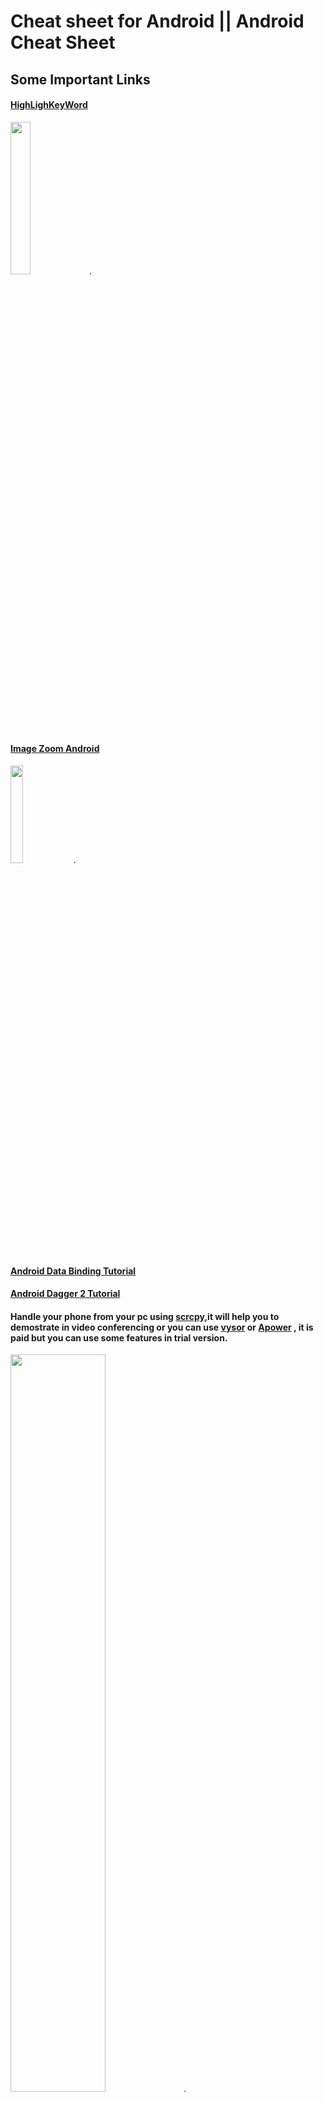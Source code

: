# Cheat sheet for Android ||  Android Cheat Sheet 


## Some Important Links

#### [HighLighKeyWord](https://github.com/vishalguptahmh/Android-Cheat-Sheet/wiki) 

<img src="https://github.com/vishalguptahmh/Android-Cheat-Sheet/blob/master/Images/hightlightword.jpg" width="25%">.

#### [Image Zoom Android](https://github.com/vishalguptahmh/Android-Cheat-Sheet/wiki)

<img src="https://github.com/vishalguptahmh/Android-Cheat-Sheet/raw/master/Images/imagepinchzoom.gif" width="20%">.

####  [Android Data Binding Tutorial](https://github.com/vishalguptahmh/Android-Data-Binding-Tutorial)

#### [Android Dagger 2 Tutorial](https://github.com/vishalguptahmh/Android-Dagger2-Tutorial)

#### Handle your phone from your pc using [scrcpy](https://github.com/Genymobile/scrcpy),it will help you to demostrate in video conferencing or you can use [vysor](https://www.vysor.io) or [Apower](https://www.apowersoft.com/phone-mirror) , it is paid but you can use some features in trial version.
<img src="https://github.com/vishalguptahmh/Android-Cheat-Sheet/raw/master/Images/scrcpy%20or%20visor.png" width="55%">.

#### [BIOMETRIC AND FACE AUTHENTICATION](https://github.com/vishalguptahmh/Android-device-authentication-biometric-and-face)
<img src="https://github.com/vishalguptahmh/Android-device-authentication-biometric-and-face/blob/master/viedo.gif" width="20%">.
<img src="https://github.com/vishalguptahmh/Android-device-authentication-biometric-and-face/blob/master/face.gif" width="17%">.

## Some Important Code Scripts

#### In Intent there must be a app to handle this rquest
```java  
if(intent.resolveActivity(getActivity().getPackageManager())!=null){
       startActivity(intent);
    }
    
```

#### For complete scroll of card in recycler view

```java 
    SnapHelper snapHelper = new StartSnapHelper();
    snapHelper.attachToRecyclerView(binding.recyclerView);
```


#### In Rotation Data remain Same

```xml 
     android:configChanges="orientation|keyboardHidden|screenSize"
```



#### For animation in visible and invisible layout

> apply to those layout for which layout length gets changes
```java 

    android:animateLayoutChanges="true"
```

#### For touch effect
```java
           android:foreground="?android:attr/selectableItemBackground"
```

#### To create Edittext mulitiline put this in edittext
```java
android:inputType="textMultiLine"
//put this in mainfeast > > activity

```

#### Add activity to backstack
It will start with Notification Activity and when you press back then MainActivity will open
```java
       Intent intentA=new Intent(context,MainActivity.class);
       Intent intentB=new Intent(context,NotificationActivity.class);
       
       TaskStackBuilder stackBuilder = TaskStackBuilder.create(this);
       stackBuilder.addNextIntent(intentA);
       stackBuilder.addNextIntent(intentB);
       context.startActivities(stackBuilder.getIntents());
```

#### To Remove Previous Intents

```java
 Intent intent = new Intent(getActivity(), DashboardActivity.class);
intent.addFlags(Intent.FLAG_ACTIVITY_CLEAR_TOP  | Intent.FLAG_ACTIVITY_CLEAR_TASK | Intent.FLAG_ACTIVITY_NEW_TASK);
startActivity(intent);
getActivity().finish();
                                        
 ```

#### Country code From Local Android
```java
String locale = context.getResources().getConfiguration().locale.getCountry();
```

#### Delay Timer
```java
    void delayFragmentClosing(){

        new Handler().postDelayed(new Runnable(){
            @Override
            public void run() {
                /* put code that will implemented after 2 sec */
              closeFragment();
            }
        }, 2000);
    }

```

#### Rs sign 
```xml
<string name="Rs">\u20B9</string>

```


#### Adding Multiple Name In A Model Using SerializableName


```java
//here we can use _id and driverId
   @SerializedName(value = "_id" , alternate = {"driverId"})
    private String driverId;
    
```
#### Encrypt and Decrypt Strings
```java
    public static String encrypt(String input) {
        // This is base64 encoding, which is not an encryption
        return Base64.encodeToString(input.getBytes(), Base64.DEFAULT);
    }

    public static String decrypt(String input) {
        return new String(Base64.decode(input, Base64.DEFAULT));
    }


```

#### Device Width

```java
    public int  displayWidth(){
        DisplayMetrics metrics = new DisplayMetrics();
        getActivity().getWindowManager().getDefaultDisplay().getMetrics(metrics);
        int width = metrics.widthPixels;
        int dp = Math.round(width / ((float)metrics.densityDpi / DisplayMetrics.DENSITY_DEFAULT));
        return dp;
    }
    

```

#### convert px to dp and dp to px  
```java

public static float convertPixelsToDp(float px, Context context){
    Resources resources = context.getResources();
    DisplayMetrics metrics = resources.getDisplayMetrics();
    float dp = px / ((float)metrics.densityDpi / DisplayMetrics.DENSITY_DEFAULT);
    return dp;
}

public static float convertDpToPixel(float dp, Context context){
    Resources resources = context.getResources();
    DisplayMetrics metrics = resources.getDisplayMetrics();
    float px = dp * ((float)metrics.densityDpi / DisplayMetrics.DENSITY_DEFAULT);
    return px;
}

```


#### Check screen is off or on 
```java
private BroadcastReceiver screenStateReceiver = new BroadcastReceiver() {
   @Override
   public void onReceive(Context context, Intent intent) {
       if (intent.getAction().equals(Intent.ACTION_SCREEN_ON)) {
           Log.i("Websocket", "Screen ON");
           openConnection();
       } else if (intent.getAction().equals(Intent.ACTION_SCREEN_OFF)) {
           Log.i("Websocket", "Screen OFF");
           closeConnection();
       }
   }
};


```
#### For expandable view

```xml  
     <at.blogc.android.views.ExpandableTextView
                       android:id="@+id/comment"
                       android:layout_marginStart="@dimen/_4sdp"
                       android:layout_width="match_parent"
                       android:layout_height="wrap_content"
                       android:layout_centerVertical="true"
                       android:layout_toEndOf="@id/iconAttachmentFile"
                       android:clickable="true"
                       android:ellipsize="end"
                       android:maxLines="2"
                       android:onClick="@{model::resizeText}"
                       android:text="@{model.description}"
                       android:textSize="@dimen/_10sdp"
                       app:animation_duration="600"
    
    
                       />

```
```java

//now from code
    binding.comment.toggle();//to expand and collapse

```


#### on implements Obervable

```java  
       // FROM BASE OBSERVABLE
        @Ignore
        private transient PropertyChangeRegistry mCallbacks;
        @Override
        public void addOnPropertyChangedCallback(OnPropertyChangedCallback onPropertyChangedCallback) {
           if (mCallbacks == null) {
               mCallbacks = new PropertyChangeRegistry();
           }
           mCallbacks.add(onPropertyChangedCallback);
        }
    
        @Override
        public void removeOnPropertyChangedCallback(OnPropertyChangedCallback onPropertyChangedCallback) {
          if (mCallbacks != null) {
            mCallbacks.remove(onPropertyChangedCallback);
          }
    
       }
    
       public void notifyPropertyChanged(int fieldId) {
           if (mCallbacks != null) {
               mCallbacks.notifyCallbacks(this, fieldId, null);
           }
       }

```


#### Change the color of progressbar from xml

```xml
    <ProgressBar
                   android:indeterminate="true"
                   android:indeterminateTint="@color/white"
                   android:elevation="@dimen/_8sdp"
                   android:id="@+id/saveProgressBar"
                   android:layout_width="@dimen/_24sdp"
                   android:layout_height="@dimen/_24sdp"
                   android:layout_alignParentRight="true"
                   android:layout_marginEnd="@dimen/_12sdp"
                   android:layout_below="@+id/coverImage"
                   />

```



#### Gender spinner Selector

```java
    setupPopupMenu(constantUnit.getShow(),view).setOnMenuItemClickListener(item -> {
       view.setText(item.getTitle());
       userSpecificDetails.setGender(constantUnit.getServer().get(constantUnit.getServer().indexOf(item.getTitle().toString())));
       return false;
    });


    PopupMenu setupPopupMenu(List<String> array , View view ){
       PopupMenu popup = new PopupMenu(getContext(), view);
       for (String s : array)
       {
           popup.getMenu().add(s);
       }
       popup.show();
       return popup;
    }
```
```xml
    <android.support.design.widget.TextInputLayout
       android:id="@+id/profile_gender_container"
       android:layout_width="match_parent"
       android:layout_height="wrap_content"
       android:layout_marginEnd="@dimen/_16sdp"
       android:hint="Gender"                                            
       android:layout_marginStart="@dimen/_16sdp"
       foo:hintTextAppearance="@style/MyHintLayout">

       <EditText
           android:id="@+id/profile_gender"
           android:layout_width="match_parent"
           android:layout_height="wrap_content"
           android:backgroundTint="@color/grey_patient_background"
           android:editable="false"
           android:ellipsize="end"
           android:enabled="@{editor.makeEditable ? true : false}"
           android:focusable="false"
           android:focusableInTouchMode="false"
           
           android:inputType="textAutoComplete|textCapSentences"
           android:longClickable="false"
           android:text="@{model.gender}"
           android:textSize="@dimen/_12sdp" />
    </android.support.design.widget.TextInputLayout>

```

#### Spinner adapter 

```java
    /* --  spinner Department   -- */
    public void spinerDepartment(){

        List<String> list = new ArrayList<String>();
        list.add("list 4");
        list.add("list 5");
        list.add("list 6");

        ArrayAdapter<String> userTypeAdapter;
        
        userTypeAdapter= new ArrayAdapter<String>(getActivity(),
                R.layout.spinner_item, list);
        userTypeAdapter.setDropDownViewResource(android.R.layout.simple_spinner_dropdown_item);
        binding.spinnerDepartment.setAdapter(userTypeAdapter);



        binding.spinnerDepartment.setOnItemSelectedListener(new AdapterView.OnItemSelectedListener() {
            @Override
            public void onItemSelected(AdapterView<?> adapterView, View view, int i, long l) {

                String item=adapterView.getItemAtPosition(i).toString();
                showSnackBar(item);

            }

            @Override
            public void onNothingSelected(AdapterView<?> adapterView) {

            }
        });


    }
```
```xml


       <android.support.v7.widget.AppCompatSpinner
                    android:id="@+id/spinnerDepartment"
                    android:layout_below="@id/txtDepartment"
                    android:layout_width="match_parent"
                    android:layout_marginTop="@dimen/_8sdp"
                    android:layout_weight="1"
                    android:layout_toEndOf="@id/UsertypeCenterPoint"
                    android:layout_height="wrap_content"
                    >
                </android.support.v7.widget.AppCompatSpinner>

```

#### Date

```java
    import android.text.format.DateFormat;
    String dayOfTheWeek = (String) DateFormat.format("EEEE EEE", date); // Thursday Thur
    String day = (String) DateFormat.format("dd", date); // 20
    String monthString = (String) DateFormat.format("MMM", date); // Jun 
    String monthNumber = (String) DateFormat.format("MM", date); // 06 
    String year = (String) DateFormat.format("yyyy", date); // 2013
    String time = (String) DateFormat.format(""h:mm a", date); // 12:08 PM
    

```

### Date formating according to today , next week , month like instagram

```java
import java.text.SimpleDateFormat;
import java.util.Calendar;
import java.util.Date;
import java.util.Locale;

  public static String getDateDifference(Calendar calendar) {
        Date d = calendar.getTime();
        Calendar lastMonth = Calendar.getInstance(Locale.getDefault());
        Calendar lastWeek = Calendar.getInstance(Locale.getDefault());
        Calendar recent = Calendar.getInstance(Locale.getDefault());
        lastMonth.add(Calendar.DAY_OF_MONTH, -(Calendar.DAY_OF_MONTH));
        lastWeek.add(Calendar.DAY_OF_MONTH, -7);
        recent.add(Calendar.DAY_OF_MONTH, -1);
        if (calendar.before(lastMonth)) {
            return new SimpleDateFormat("MMMM yyyy").format(d);
        } else if (calendar.after(lastMonth) && calendar.before(lastWeek)) {
            return "Last Month";
        } else if (calendar.after(lastWeek) && calendar.before(recent)) {
            return "Last Week";
        } else {
            return "Today";
        }
    }
    
```

#### Broadcast


```java
//to receview broadcast

    private void mLocalBroadcastUnregister() {
        LocalBroadcastManager.getInstance(getActivity()).unregisterReceiver(mMessageReciver);
    }

    private void mLocalBroadcastRegister() {
        LocalBroadcastManager.getInstance(getActivity()).registerReceiver(mMessageReciver, new IntentFilter("FLAG_NEW_REQUEST"));
        LocalBroadcastManager.getInstance(getActivity()).registerReceiver(mMessageReciver, new IntentFilter("FLAG_CUSTOMER_CANCELLED_REQUEST"));
    }

    private BroadcastReceiver mMessageReciver = new BroadcastReceiver() {
        @Override
        public void onReceive(Context context, Intent intent) {

            if(intent.getStringExtra("FLAG_CUSTOMER_CANCELLED_REQUEST")!=null){
              close();
            }

        }
    };
    
    //To send broad cast
    
     Intent intent = new Intent();
                        intent.putExtra("FLAG_NEW_REQUEST",FLAG_NEW_REQUEST);
                        intent.setFlags(Intent.FLAG_ACTIVITY_NEW_TASK);
                        startActivity(intent);
    
```


#### Add Event to Google Calender

```java
    public void addEvent( String title, String description, long startTime,
                         long endTime) {
       try {
           ContentResolver cr = getActivity().getContentResolver();
           ContentValues values = new ContentValues();
           values.put(CalendarContract.Events.DTSTART, startTime);
           values.put(CalendarContract.Events.DTEND, endTime);
           values.put(CalendarContract.Events.TITLE, title);
           values.put(CalendarContract.Events.DESCRIPTION, description);
           values.put(CalendarContract.Events.CALENDAR_ID, 1);
           values.put(CalendarContract.Events.HAS_ALARM,1);// 0 for false, 1 for true
           values.put(CalendarContract.Events.EVENT_TIMEZONE, Calendar.getInstance().getTimeZone().getID());
           if (ActivityCompat.checkSelfPermission(getActivity(), Manifest.permission.WRITE_CALENDAR) != PackageManager.PERMISSION_GRANTED) {
               // TODO: Consider calling
               //    ActivityCompat#requestPermissions
               // here to request the missing permissions, and then overriding
               //   public void onRequestPermissionsResult(int requestCode, String[] permissions,
               //                                          int[] grantResults)
               // to handle the case where the user grants the permission. See the documentation
               // for ActivityCompat#requestPermissions for more details.
               return;
           }

           Uri uri = cr.insert(CalendarContract.Events.CONTENT_URI, values);
           long eventID = Long.parseLong(uri.getLastPathSegment());
           Log.i("scheduleFragment", "event id: " + eventID);
           showSnackBar("Event is Added to Calender");
       } catch (NumberFormatException e) {
           e.printStackTrace();
       }
    }
    

```





#### Alert Dialog Box

```java
    new AlertDialog.Builder(getActivity(), R.style.AlertDialogTheme)
           .setTitle("Sync Events To Calender ?")
           .setMessage("Your current Date events are added to calendar")
           .setPositiveButton("AGREE", new DialogInterface.OnClickListener() {
               @Override
               public void onClick(DialogInterface dialogInterface, int ii) {
                   addEventToCalender();
               }
           })
           .setNegativeButton("DISAGREE", new DialogInterface.OnClickListener() {
               @Override
               public void onClick(DialogInterface dialogInterface, int ii) {
                   dialogInterface.dismiss();
               }
           })
           .show();

```


#### Adapter to convert object to string

```java
    public static class CustomAdapter implements TypeAdapterFactory {
       @Override
       public <T> TypeAdapter<T> create(Gson gson, TypeToken<T> type) {
           if (type.getRawType() != Kid.class) return null;
           
           TypeAdapter<Kid> defaultAdapter = (TypeAdapter<Kid>) gson.getDelegateAdapter(this, type);
           return (TypeAdapter<T>) new KidAdapter(defaultAdapter);
       }
       
       public class KidAdapter extends TypeAdapter<Kid> {
       
           protected TypeAdapter<Kid> defaultAdapter;
           
           public KidAdapter(TypeAdapter<Kid> defaultAdapter) {
               this.defaultAdapter = defaultAdapter;
           }
           
           @Override
           public void write(JsonWriter out, Kid value) throws IOException {
               defaultAdapter.write(out, value);
           }
           
           @Override
           public Kid read(JsonReader in) throws IOException {
           /*
           This is the critical part. So if the value is a string,
           Skip it (no exception) and return null.
           */
               if (in.peek() == JsonToken.STRING) {
                   // in.skipValue();
                   
                   Kid model = new Kid();
                   return model;
               }
               return defaultAdapter.read(in);
           }
       }
    }


```


#### DateAgo Function
```java
    public static String getDayAgoTime(String yyy_dd_MMTO_HH_MM_Z)
    {
       try {
           DateFormat utcFormat = new SimpleDateFormat("yyyy-MM-dd'T'HH:mm:ss.SSS'Z'");
           utcFormat.setTimeZone(TimeZone.getTimeZone("UTC"));
           Date date = utcFormat.parse(yyy_dd_MMTO_HH_MM_Z);
       long delta=date.getTime();
       long difference=0;
       Long mDate = java.lang.System.currentTimeMillis();
       
       if(mDate > delta)
       {
           difference= mDate - delta;
           final long seconds = difference/1000;
           final long minutes = seconds/60;
           final long hours = minutes/60;
           final long days = hours/24;
           final long months = days/31;
           final long years = days/365;
           
           if (seconds < 0)
           {
               return "not yet";
           }
           else if (seconds < 60)
           {
               return seconds == 1 ? "one second ago" : seconds + " seconds ago";
           }
           else if (seconds < 120)
           {
               return "a minute ago";
           }
           else if (seconds < 2700) // 45 * 60
           {
               return minutes + " minutes ago";
           }
           else if (seconds < 5400) // 90 * 60
           {
               return "an hour ago";
           }
           else if (seconds < 86400) // 24 * 60 * 60
           {
               return hours + " hours ago";
           }
           else if (seconds < 172800) // 48 * 60 * 60
           {
               return "yesterday";
           }
           else if (seconds < 2592000) // 30 * 24 * 60 * 60
           {
               return days + " days ago";
           }
           else if (seconds < 31104000) // 12 * 30 * 24 * 60 * 60
           {
               return months <= 1 ? "one month ago" : days + " months ago";
           }
           else
           {
               return years <= 1 ? "one year ago" : years + " years ago";
           }
       }
       }
       catch (Exception e){
           e.printStackTrace();
       }
       return null;
    }

```






#### EditText
```xml
    <android.support.design.widget.TextInputLayout
       android:layout_width="match_parent"
       android:layout_height="wrap_content"
       android:layout_marginEnd="@dimen/_16sdp"
       android:layout_marginStart="@dimen/_16sdp"
       android:layout_marginTop="@dimen/_8sdp"
       android:background="@android:color/transparent"
       android:hint="hint"//it is nescessary in os 8(oreo)
       android:clickable="true">
       
       <EditText
           android:lines="1"
           android:layout_width="match_parent"
           android:layout_height="wrap_content"
           android:layout_marginLeft="@dimen/_4sdp"
           android:layout_marginRight="@dimen/_4sdp"
           android:backgroundTint="@color/appBackgroundColor"
           android:ellipsize="end"
           android:inputType="textAutoComplete|textCapSentences"
           android:maxLength="50"
           android:text=""
           android:textSize="@dimen/_10sdp" />
           
    </android.support.design.widget.TextInputLayout>

```

#### Make dialogFragment full page

```xml
setStyle(DialogFragment.STYLE_NORMAL, R.style.MY_DIALOG);
<style name="MY.DIALOG" parent="android:Theme" >
   <item name="android:windowNoTitle">true</item>
   <item name="android:windowFullscreen">true</item>
   <item name="android:windowIsFloating">false</item>
</style>

```
```java
@Override
public void onStart() {
   super.onStart();
   Dialog d = getDialog();
   if (d!=null){
       int width = ViewGroup.LayoutParams.MATCH_PARENT;
       int height = ViewGroup.LayoutParams.MATCH_PARENT;
       d.getWindow().setLayout(width, height);
   }
}


```

#### Animation
```java
public class dashboard {

    Animation startRotateAnimation;

    public create view() {

        startRotateAnimation = AnimationUtils.loadAnimation(getApplicationContext(), R.anim.android_rotate_animation);

        startAnimation = AnimationUtils.loadAnimation(getApplicationContext(), R.anim.blinking_animation);

        onclick - > {
            binding.containerRecordingSign.setVisibility(View.VISIBLE);
            binding.containerRecordingSign.setAnimation(startAnimation);
            startAnimation.start();
        }

        dismissanimation {

            binding.containerRecordingSign.setVisibility(View.GONE);
            binding.containerRecordingSign.clearAnimation();
            //or
            binding.containerRecordingSign.setVisibility(View.GONE);
            binding.containerRecordingSign.clearAnimation();
            startAnimation.cancel();
            startAnimation.reset();
        }
    }
}
```

#### call Intent
```java

  binding.customerPhone.setOnClickListener(v->{

            if(PermissionUtils.isPhonePermissionGranted(getActivity())){
                Log.d(TAG, "callCustomer: ");
//            Intent intent = new Intent(Intent.ACTION_CALL, Uri.parse("tel:" + "Your Phone_number"));
            Intent intent = new Intent(Intent.ACTION_CALL, Uri.fromParts("tel" , appData.getCheckOnGoingRide().getCustomerId().getPhone(),null));

                if(intent.resolveActivity(getActivity().getPackageManager())!=null){
                    startActivity(intent);
                }


            }

        });
        
```

### git merge two commits into one


```
commit1 hello
commit2 hello2
dev adfs

```
now you want to merge commit 1 and 2 into 1

git rebase -i HEAD~2

//NOW FILE WILL OPEN THEN PUT 's' insted on pick in one commit  then save

//now new commit file will open for merge correction and i added hello3

//correct them then save 

//its ready to go...

after this source tree will show like this
```
commit1 hello3 
dev adfs

```

###  send ssl certificate with retrofit

> #### Error CertPathValidatorException : Trust anchor for certificate path not found - Retrofit Android
> with link https://gist.github.com/nowke/75037c42171d9ea5ce87a49a982c4c39 or download [From here.](https://github.com/vishalguptahmh/AndroidCheatSheet/blob/master/self%20signing%20client%20builder%20certificate%20(Ok%20http%20ssl%20client%20certificate " Self Sigining Certificate ")




#### Text Color Percentage
![screenshot](https://github.com/vishalguptahmh/AndroidCheatSheet/blob/master/Screen%20Shot%202017-10-23%20at%2010.15.26%20AM.png)
